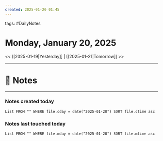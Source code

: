 ```yaml
---
created: 2025-01-20 01:45
---
```

tags: #DailyNotes

# Monday, January 20, 2025

<< [[2025-01-19|Yesterday]] | [[2025-01-21|Tomorrow]] >>

---
# 📝 Notes





---
### Notes created today
```dataview
List FROM "" WHERE file.cday = date("2025-01-20") SORT file.ctime asc
```

### Notes last touched today
```dataview
List FROM "" WHERE file.mday = date("2025-01-20") SORT file.mtime asc
```